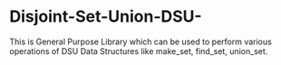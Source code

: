 # Disjoint-Set-Union-DSU-
This is General Purpose Library which can be used to perform various operations of DSU Data Structures like make_set, find_set, union_set.
